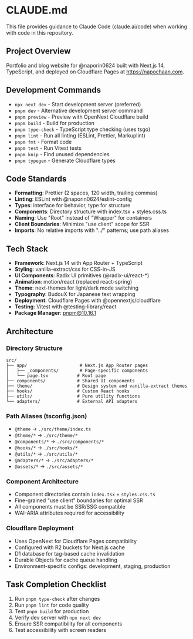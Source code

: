 # CLAUDE.md

This file provides guidance to Claude Code (claude.ai/code) when working with code in this repository.

## Project Overview

Portfolio and blog website for @naporin0624 built with Next.js 14, TypeScript, and deployed on Cloudflare Pages at https://napochaan.com.

## Development Commands

- `npx next dev` - Start development server (preferred)
- `pnpm dev` - Alternative development server command
- `pnpm preview` - Preview with OpenNext Cloudflare build
- `pnpm build` - Build for production
- `pnpm type-check` - TypeScript type checking (uses tsgo)
- `pnpm lint` - Run all linting (ESLint, Prettier, Markuplint)
- `pnpm fmt` - Format code
- `pnpm test` - Run Vitest tests
- `pnpm knip` - Find unused dependencies
- `pnpm typegen` - Generate Cloudflare types

## Code Standards

- **Formatting**: Prettier (2 spaces, 120 width, trailing commas)
- **Linting**: ESLint with @naporin0624/eslint-config
- **Types**: interface for behavior, type for structure
- **Components**: Directory structure with index.tsx + styles.css.ts
- **Naming**: Use "Root" instead of "Wrapper" for containers
- **Client Boundaries**: Minimize "use client" scope for SSR
- **Imports**: No relative imports with "../" patterns; use path aliases

## Tech Stack

- **Framework**: Next.js 14 with App Router + TypeScript
- **Styling**: vanilla-extract/css for CSS-in-JS
- **UI Components**: Radix UI primitives (@radix-ui/react-\*)
- **Animation**: motion/react (replaced react-spring)
- **Theme**: next-themes for light/dark mode switching
- **Typography**: BudouX for Japanese text wrapping
- **Deployment**: Cloudflare Pages with @opennextjs/cloudflare
- **Testing**: Vitest with @testing-library/react
- **Package Manager**: pnpm@10.16.1

## Architecture

### Directory Structure

```
src/
├── app/                    # Next.js App Router pages
│   ├── _components/        # Page-specific components
│   └── page.tsx           # Root page
├── components/            # Shared UI components
├── theme/                 # Design system and vanilla-extract themes
├── hooks/                 # Custom React hooks
├── utils/                 # Pure utility functions
└── adapters/              # External API adapters
```

### Path Aliases (tsconfig.json)

- `@theme` → `./src/theme/index.ts`
- `@theme/*` → `./src/theme/*`
- `@components/*` → `./src/components/*`
- `@hooks/*` → `./src/hooks/*`
- `@utils/*` → `./src/utils/*`
- `@adapters/*` → `./src/adapters/*`
- `@assets/*` → `./src/assets/*`

### Component Architecture

- Component directories contain `index.tsx` + `styles.css.ts`
- Fine-grained "use client" boundaries for optimal SSR
- All components must be SSR/SSG compatible
- WAI-ARIA attributes required for accessibility

### Cloudflare Deployment

- Uses OpenNext for Cloudflare Pages compatibility
- Configured with R2 buckets for Next.js cache
- D1 database for tag-based cache invalidation
- Durable Objects for cache queue handling
- Environment-specific configs: development, staging, production

## Task Completion Checklist

1. Run `pnpm type-check` after changes
2. Run `pnpm lint` for code quality
3. Test `pnpm build` for production
4. Verify dev server with `npx next dev`
5. Ensure SSR compatibility for all components
6. Test accessibility with screen readers
